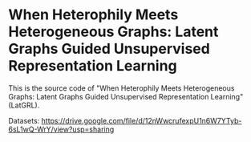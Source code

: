 # When Heterophily Meets Heterogeneous Graphs: Latent Graphs Guided Unsupervised Representation Learning

This is the source code of "When Heterophily Meets Heterogeneous Graphs: Latent Graphs Guided Unsupervised Representation Learning" (LatGRL).

Datasets: https://drive.google.com/file/d/12nWwcrufexpU1n6W7YTyb-6sL1wQ-WrY/view?usp=sharing
